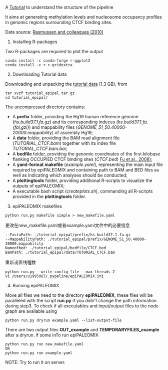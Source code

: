 A [Tutorial](https://bitbucket.org/khanghoj/epipaleomix/wiki/Tutorial.md) to understand the structure of the pipeline

It aims at generating methylation levels and nucleosome occupancy profiles in genomic regions surrounding CTCF binding sites. 

Data source: [Rasmussen and colleagues (2010)](http://dx.doi.org/10.1038/nature08835)

1. Installing R-packages

Two R-packages are required to plot the output

```
conda install -c conda-forge r-ggplot2 
conda install -c r r-gridextra
```

2. Downloading Tutorial data

Downloading and unpacking the [tutorial data](https://www.dropbox.com/s/5kxsqhq1aktm1i9/tutorial_epipal.tar.gz?dl=0 ) (1.3 GB), from 

```
tar xvzf tutorial_epipal.tar.gz
cd tutorial_epipal/
```

The uncompressed directory contains:

- A **prefix** folder, providing the Hg19 human reference genome (*hs.build37.1.fa.gz*) and its corresponding indeces (*hs.build37.1.fa.{fai,gzi}*) and mappability files (*GENOME_51_50.40000-20000.mappability*) of assembly Hg19;
- A **data** folder, providing the BAM read alignment file (*TUTORIAL_CTCF.bam*) together with its index file *TUTORIAL_CTCF.bam.bai*;
- A **bedfile** folder, providing the genomic coordinates of the first kilobase flanking OCCUPIED CTCF binding sites (*CTCF.bed*) [Fu et al., 2008)](http://dx.doi.org/10.1371/journal.pgen.1000138);
- A **yaml-format makefile** (*example.yaml*), representing the main input file required by epiPALEOMIX and containing path to BAM and BED files as well as indicating which analyses should be conducted;
- A **plottingtools** folder, providing additional R-scripts to visualize the outputs of epiPALEOMIX;
- A executable bash script (*createplots.sh*), commanding all R-scripts provided in the **plottingtools** folder.

3. epiPALEOMIX makefiles

```
python run.py makefile simple > new_makefile.yaml
```

更改在new_makefile.yaml或者example.yaml文件中的必要信息

```
--FastaPath: ./tutorial_epipal/prefix/hs.build37.1.fa.gz
--MappabilityPath: ./tutorial_epipal/prefix/GENOME_51_50.40000-20000.mappability
Nameofbed: ./tutorial_epipal/bedfile/CTCF.bed 
BamPath: ./tutorial_epipal/data/TUTORIAL_CTCF.bam
```

重新设置线程数

```
python run.py --write-config-file --max-threads 2 
vi /Users/u1995087/.pypeline/epiPALEOMIX.ini
```

4. Running epiPALEOMIX

Move all files we need to the directory **epiPALEOMIX**, these files will be paralleled with the script **run.py** if you didn't change the path information during step3. To check if all executables and input/output files to the node graph are available using

```
python run.py dryrun example.yaml --list-output-file
```

There are two output files **OUT_example** and **TEMPORARYFILES_example** after a dryrun. if some inTo run epiPALEOMIX

```
python run.py run new_makefile.yaml
OR
python run.py run example.yaml
```

NOTE: Try to run it on server.







